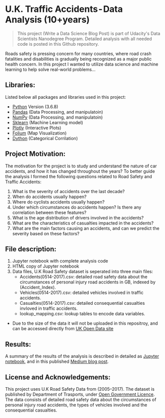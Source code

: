 # U.K. Traffic Accidents - Data Analysis (10+years)

> This project (Write a Data Science Blog Post) is part of Udacity's Data Scientists Nanodegree Program. Detailed analysis with all needed code is posted in this Github repository.

Roads safety is pressing concern for many countries, where road crash fatalities and disabilities is gradually being recognized as a major public health concern. In this project I wanted to utilize data science and machine learning to help solve real-world problems...

## Libraries:
Listed below all packages and libraries used in this project: 
* [Python](https://www.python.org) Version (3.6.8)
* [Pandas](https://pandas.pydata.org) (Data Processing, and manipulatoin)
* [NumPy](https://www.numpy.org) (Data Processing, and manipulatoin)
* [Sklearn](https://sklearn.org) (Machine Learning model)
* [Plotly](https://plot.ly) (Interactive Plots)
* [Folium](https://python-visualization.github.io/folium/) (Map Visualization)
* [Dython](https://github.com/shakedzy/dython) (Categorical Corrilation)


## Project Motivation:
The motivation for the project is to study and understand the nature of car accidents, and how it has changed throughout the years? To better guide the analysis I formed the following questions related to Road Safety and Traffic Accidents: 
1. What is the severity of accidents over the last decade?
2. When do accidents usually happen?
3. Where do cyclists accidents usually happen?
4. Under which circumstances do accidents happen? Is there any correlation between these features?
5. What is the age distribution of drivers involved in the accidents?
6. What are the characteristics of casualties impacted in the accidents?
7. What are the main factors causing an accidents, and can we predict the severity based on these factors?


## File description:
1. Jupyter notebook with complete analysis code
2. HTML copy of Jupyter notebook
3. Data files, U.K Road Safety dataset is seperated into three main files: 
    * Accidents(0514-2017).csv: detailed road safety data about the circumstances of personal injury road accidents in GB, indexed by (Accident_Index). 
    * Vehicles(0514-2017).csv: detailed vehicles involved in traffic accidents.
    * Casualties(0514-2017).csv: detailed consequential casualties invloved in traffic accidents.
    * lookup_mapping.csv: lookup tables to encode data variables.

* Due to the size of the data it will not be uploaded in this repositroy, and can be accessed directly from [UK Open Data site](https://data.gov.uk/dataset/cb7ae6f0-4be6-4935-9277-47e5ce24a11f/road-safety-data)


## Results: 
A summary of the results of the analysis is described in detailed as [Jupyter notebook](https://github.com/rawanm/DataScientistNanodegree/blob/master/P4_WriteBlogPost/uk_traffic_accidents_data_analysis.ipynb), and in this published [Medium blog post](https://medium.com/@rawanme/u-k-traffic-accidents-data-analysis-10-years-c81293180ee5?postPublishedType=initial). 


## License and Acknowledgements: 
This project uses U.K Road Safety Data from (2005–2017). The dataset is published by Department of Trasports, under [Open Government Licence](http://www.nationalarchives.gov.uk/doc/open-government-licence/version/3/). The data consists of detailed road safety data about the circumstances of personal injury road accidents, the types of vehicles involved and the consequential casualties.
